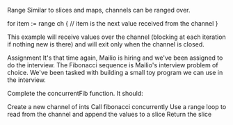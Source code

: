 Range
Similar to slices and maps, channels can be ranged over.

for item := range ch {
    // item is the next value received from the channel
}

This example will receive values over the channel (blocking at each iteration if nothing new is there) and will exit only when the channel is closed.

Assignment
It's that time again, Mailio is hiring and we've been assigned to do the interview. The Fibonacci sequence is Mailio's interview problem of choice. We've been tasked with building a small toy program we can use in the interview.

Complete the concurrentFib function. It should:

Create a new channel of ints
Call fibonacci concurrently
Use a range loop to read from the channel and append the values to a slice
Return the slice




